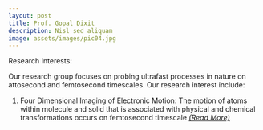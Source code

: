 ```yaml
---
layout: post
title: Prof. Gopal Dixit
description: Nisl sed aliquam
image: assets/images/pic04.jpg
---
```


Research Interests:

Our research group focuses on probing ultrafast processes in nature on attosecond and femtosecond timescales. Our research interest include:

1. Four Dimensional Imaging of Electronic Motion: The motion of atoms within molecule and solid that is associated with physical and chemical transformations occurs on femtosecond timescale <i>[(Read More)](https://epdampiitb.github.io/p/kaleidoscope/ama/2.html)</i>
